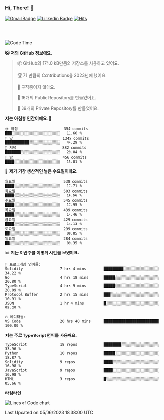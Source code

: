 ### Hi, There! 👋


[![Gmail Badge](https://img.shields.io/badge/-725psh@gmail.com-c14438?style=flat&logo=Gmail&logoColor=white&link=mailto:725psh@gmail.com)](mailto:725psh@gmail.com) 
[![Linkedin Badge](https://img.shields.io/badge/-soohanpark-0072b1?style=flat&logo=Linkedin&logoColor=white&link=https://www.linkedin.com/in/soohanpark/)](https://www.linkedin.com/in/soohanpark/) 
[![Hits](https://hits.seeyoufarm.com/api/count/incr/badge.svg?url=https%3A%2F%2Fgithub.com%2FSoohan-Park&count_bg=%23000000&title_bg=%23828282&icon=gradle.svg&icon_color=%23FFFFFF&title=Visited&edge_flat=false)](https://hits.seeyoufarm.com)  

<br />
<br />

<!--START_SECTION:waka-->
![Code Time](http://img.shields.io/badge/Code%20Time-951%20hrs%2023%20mins-blue)

**🐱 저의 GitHub 정보에요.** 

> 📦 GitHub의 174.0 kB만큼의 저장소를 사용하고 있어요. 
 > 
> 🏆 71 만큼의 Contributions을 2023년에 했어요
 > 
> 🚫 구직중이지 않아요.
 > 
> 📜 16개의 Public Repository를 만들었어요. 
 > 
> 🔑 39개의 Private Repository를 만들었어요. 
 > 
**저는 아침형 인간이에요. 🐤** 

```text
🌞 아침                     354 commits         ███░░░░░░░░░░░░░░░░░░░░░░   11.66 % 
🌆 낮　                     1345 commits        ███████████░░░░░░░░░░░░░░   44.29 % 
🌃 저녁                     882 commits         ███████░░░░░░░░░░░░░░░░░░   29.04 % 
🌙 밤　                     456 commits         ████░░░░░░░░░░░░░░░░░░░░░   15.01 % 
```
📅 **제가 가장 생산적인 날은 수요일이에요.** 

```text
월요일                      538 commits         ████░░░░░░░░░░░░░░░░░░░░░   17.71 % 
화요일                      503 commits         ████░░░░░░░░░░░░░░░░░░░░░   16.56 % 
수요일                      545 commits         ████░░░░░░░░░░░░░░░░░░░░░   17.95 % 
목요일                      439 commits         ████░░░░░░░░░░░░░░░░░░░░░   14.46 % 
금요일                      429 commits         ████░░░░░░░░░░░░░░░░░░░░░   14.13 % 
토요일                      299 commits         ██░░░░░░░░░░░░░░░░░░░░░░░   09.85 % 
일요일                      284 commits         ██░░░░░░░░░░░░░░░░░░░░░░░   09.35 % 
```


📊 **저는 이번주를 이렇게 시간을 보냈어요.** 

```text
💬 프로그래밍 언어들: 
Solidity                 7 hrs 4 mins        █████████░░░░░░░░░░░░░░░░   34.22 % 
Go                       4 hrs 18 mins       █████░░░░░░░░░░░░░░░░░░░░   20.80 % 
TypeScript               4 hrs 9 mins        █████░░░░░░░░░░░░░░░░░░░░   20.09 % 
Protocol Buffer          2 hrs 15 mins       ███░░░░░░░░░░░░░░░░░░░░░░   10.91 % 
JSON                     1 hr 4 mins         █░░░░░░░░░░░░░░░░░░░░░░░░   05.20 % 

🔥 에디터들: 
VS Code                  20 hrs 40 mins      █████████████████████████   100.00 % 
```

**저는 주로 TypeScript 언어를 사용해요.** 

```text
TypeScript               18 repos            ████████░░░░░░░░░░░░░░░░░   33.96 % 
Python                   10 repos            █████░░░░░░░░░░░░░░░░░░░░   18.87 % 
Solidity                 9 repos             ████░░░░░░░░░░░░░░░░░░░░░   16.98 % 
JavaScript               9 repos             ████░░░░░░░░░░░░░░░░░░░░░   16.98 % 
HTML                     3 repos             █░░░░░░░░░░░░░░░░░░░░░░░░   05.66 % 
```



**타임라인**

![Lines of Code chart](https://raw.githubusercontent.com/Soohan-Park/Soohan-Park/master/assets/bar_graph.png)


 Last Updated on 05/06/2023 18:38:00 UTC
<!--END_SECTION:waka-->
